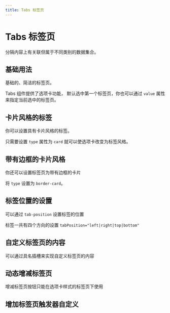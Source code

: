 ```yaml
---
title: Tabs 标签页
---
```


# Tabs 标签页

分隔内容上有关联但属于不同类别的数据集合。

## 基础用法

基础的、简洁的标签页。

Tabs 组件提供了选项卡功能， 默认选中第一个标签页，你也可以通过 `value` 属性来指定当前选中的标签页。

<preview path="./basic.vue"></preview>

## 卡片风格的标签

你可以设置具有卡片风格的标签。

只需要设置 `type` 属性为 `card` 就可以使选项卡改变为标签风格。

<preview path="./cardStyle.vue"></preview>

## 带有边框的卡片风格

你还可以设置标签页为带有边框的卡片

将 `type` 设置为 `border-card`。

<preview path="./borderCard.vue"></preview>

## 标签位置的设置

可以通过 `tab-position` 设置标签的位置

标签一共有四个方向的设置 `tabPosition="left|right|top|bottom"`

<preview path="./tabPosition.vue"></preview>

## 自定义标签页的内容

可以通过具名插槽来实现自定义标签页的内容

<preview path="./customTab.vue"></preview>

## 动态增减标签页

增减标签页按钮只能在选项卡样式的标签页下使用

<preview path="./dynamicTabs.vue"></preview>

<!-- ## 添加按钮自定义图标


<preview path="./customizedAddButtonIcon.vue"></preview> -->

## 增加标签页触发器自定义

<preview path="./customizedTrigger.vue"></preview>